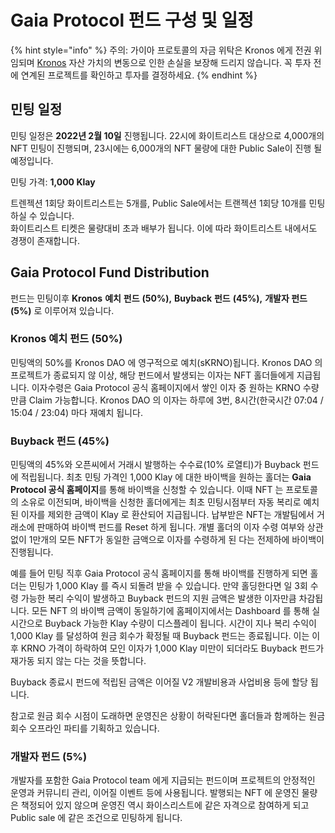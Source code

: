 # Gaia Protocol 펀드 구성 및 일정

{% hint style="info" %}
주의: 가이아 프로토콜의 자금 위탁은 Kronos 에게 전권 위임되며 [Kronos](https://docs.kronosdao.finance/v/kr/) 자산 가치의 변동으로 인한 손실을 보장해 드리지 않습니다. 꼭 투자 전에 연계된 프로젝트를 확인하고 투자를 결정하세요.
{% endhint %}

## 민팅 일정

민팅 일정은 **2022년 2월 10일** 진행됩니다. 22시에 화이트리스트 대상으로 4,000개의 NFT 민팅이 진행되며, 23시에는 6,000개의 NFT 물량에 대한 Public Sale이 진행 될 예정입니다.

민팅 가격: **1,000 Klay**

트렌젝션 1회당 화이트리스트는 5개를, Public Sale에서는 트랜젝션 1회당 10개를 민팅하실 수 있습니다.\
화이트리스트 티켓은 물량대비 초과 배부가 됩니다. 이에 따라 화이트리스트 내에서도 경쟁이 존재합니다.

## Gaia Protocol Fund Distribution

펀드는 민팅이후 **Kronos** **예치** **펀드** **(50%),** **Buyback** **펀드** **(45%),** **개발자 펀드 (5%)** 로 이루어져 있습니다.

### Kronos 예치 펀드 (50%)

민팅액의 50%를 Kronos DAO 에 영구적으로 예치(sKRNO)됩니다. Kronos DAO 의 프로젝트가 종료되지 않 이상, 해당 펀드에서 발생되는 이자는 NFT 홀더들에게 지급됩니다. 이자수령은 Gaia Protocol 공식 홈페이지에서 쌓인 이자 중 원하는 KRNO 수량만큼 Claim 가능합니다. Kronos DAO 의 이자는 하루에 3번, 8시간(한국시간 07:04 / 15:04 / 23:04) 마다 재예치 됩니다.

### Buyback 펀드 (45%)

민팅액의 45%와 오픈씨에서 거래시 발행하는 수수료(10% 로열티)가 Buyback 펀드에 적립됩니다. 최초 민팅 가격인 1,000 Klay 에 대한 바이백을 원하는 홀더는 **Gaia Protocol 공식 홈페이지**를 통해 바이백을 신청할 수 있습니다. 이때 NFT 는 프로토콜의 소유로 이전되며, 바이백을 신청한 홀더에게는 최초 민팅시점부터 자동 복리로 예치된 이자를 제외한 금액이 Klay 로 환산되어 지급됩니다. 납부받은 NFT는 개발팀에서 거래소에 판매하여 바이백 펀드를 Reset 하게 됩니다. 개별 홀더의 이자 수령 여부와 상관 없이 1만개의 모든 NFT가 동일한 금액으로 이자를 수령하게 된 다는 전제하에 바이백이 진행됩니다.

예를 들어 민팅 직후 Gaia Protocol 공식 홈페이지를 통해 바이백를 진행하게 되면 홀더는 민팅가 1,000 Klay 를 즉시 되돌려 받을 수 있습니다. 만약 홀딩한다면 일 3회 수령 가능한 복리 수익이 발생하고 Buyback 펀드의 지원 금액은 발생한 이자만큼 차감됩니다. 모든 NFT 의 바이백 금액이 동일하기에 홈페이지에서는 Dashboard 를 통해 실시간으로 Buyback 가능한 Klay 수량이 디스플레이 됩니다. 시간이 지나 복리 수익이 1,000 Klay 를 달성하여 원금 회수가 확정될 때 Buyback 펀드는 종료됩니다. 이는 이후 KRNO 가격이 하락하여 모인 이자가 1,000 Klay 미만이 되더라도 Buyback 펀드가 재가동 되지 않는 다는 것을 뜻합니다.

Buyback 종료시 펀드에 적립된 금액은 이어질 V2 개발비용과 사업비용 등에 할당 됩니다.

참고로 원금 회수 시점이 도래하면 운영진은 상황이 허락된다면 홀더들과 함께하는 원금회수 오프라인 파티를 기획하고 있습니다.

### 개발자 펀드 (5%)

개발자를 포함한 Gaia Protocol team 에게 지급되는 펀드이며 프로젝트의 안정적인 운영과 커뮤니티 관리, 이어질 이벤트 등에 사용됩니다. 발행되는 NFT 에 운영진 물량은 책정되어 있지 않으며 운영진 역시 화이스리스트에 같은 자격으로 참여하게 되고 Public sale 에 같은 조건으로 민팅하게 됩니다.
